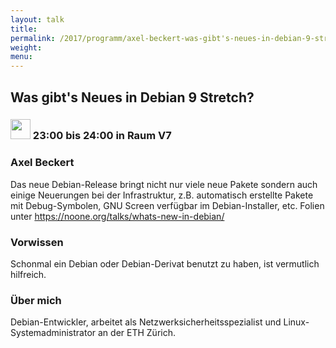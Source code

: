```yaml
---
layout: talk
title:
permalink: /2017/programm/axel-beckert-was-gibt's-neues-in-debian-9-stretch/
weight:
menu:
---
```

## Was gibt's Neues in Debian 9 Stretch?

### <img height = "32" src="../../../images/talk.svg"> 23:00 bis 24:00 in Raum V7

### Axel Beckert

Das neue Debian-Release bringt nicht nur viele neue Pakete sondern auch einige Neuerungen bei der Infrastruktur, z.B. automatisch erstellte Pakete mit Debug-Symbolen, GNU Screen verfügbar im Debian-Installer, etc. Folien unter https://noone.org/talks/whats-new-in-debian/

### Vorwissen

Schonmal ein Debian oder Debian-Derivat benutzt zu haben, ist vermutlich hilfreich.

### Über mich

Debian-Entwickler, arbeitet als Netzwerksicherheitsspezialist und Linux-Systemadministrator an der ETH Zürich.

